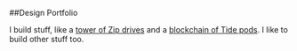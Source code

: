 ##Design Portfolio

I build stuff, like a [tower of Zip drives](/pages/atapi.html) and a [blockchain of Tide pods](/pages/MrRobot.html). I like to build other stuff too.


